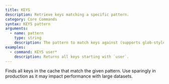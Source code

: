 ```yaml
---
title: KEYS
description: Retrieve keys matching a specific pattern.
category: Core Commands
syntax: KEYS pattern
arguments:
  - name: pattern
    type: string
    description: The pattern to match keys against (supports glob-style patterns).
examples:
  - command: KEYS user*
    description: Returns all keys starting with `user`.
---
```


Finds all keys in the cache that match the given pattern. Use sparingly in production as it may impact performance with large datasets.